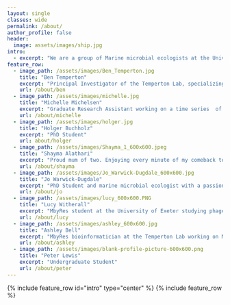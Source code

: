 ```yaml
---
layout: single
classes: wide
permalink: /about/
author_profile: false
header:
  image: assets/images/ship.jpg
intro:
  - excerpt: "We are a group of Marine microbial ecologists at the University of Exeter, UK striving to #bemorepirate"
feature_row:
  - image_path: /assets/images/Ben_Temperton.jpg
    title: "Ben Temperton"
    excerpt: "Principal Investigator of the Temperton Lab, specializing in bioinformatic analyses of ‘big data’ to better understand interactions within microbial communities"
    url: /about/ben
  - image_path: /assets/images/michelle.jpg
    title: "Michelle Michelsen"
    excerpt: "Graduate Research Assistant working on a time series  of the bacterial and viral populations in the West English Channel"
    url: /about/michelle
  - image_path: /assets/images/holger.jpg
    title: "Holger Buchholz"
    excerpt: "PhD Student"
    url: about/holger
  - image_path: /assets/images/Shayma_1_600x600.jpeg
    title: "Shayma Alathari"
    excerpt: "Proud mum of two. Enjoying every minute of my comeback to Science."
    url: /about/shayma
  - image_path: /assets/images/Jo_Warwick-Dugdale_600x600.jpg
    title: "Jo Warwick-Dugdale"
    excerpt: "PhD Student and marine microbial ecologist with a passion for understanding how communities of the smallest marine organisms"
    url: /about/jo
  - image_path: /assets/images/lucy_600x600.PNG
    title: "Lucy Witherall"
    excerpt: "MbyRes student at the University of Exeter studying phage encapsulation using microfluidics"
    url: /about/lucy
  - image_path: /assets/images/ashley_600x600.jpg
    title: "Ashley Bell"
    excerpt: "MbyRes bioinformatician at the Temperton Lab working on Marine Metagenomics and Single cell Amplified Genomes"
    url: /about/ashley
  - image_path: /assets/images/blank-profile-picture-600x600.png
    title: "Peter Lewis"
    excerpt: "Undergraduate Student"
    url: /about/peter
---
```

{% include feature_row id="intro" type="center" %}
{% include feature_row %}
